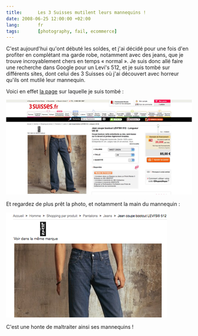 ```yaml
---
title:      Les 3 Suisses mutilent leurs mannequins !
date: 2008-06-25 12:00:00 +02:00
lang:       fr
tags:       [photography, fail, ecommerce]
---
```


C'est aujourd'hui qu'ont débuté les soldes, et j'ai décidé pour une fois d'en profiter en complétant ma garde robe, notamment avec des jeans, que je trouve incroyablement chers en temps « normal ». Je suis donc allé faire une recherche dans Google pour un Levi's 512, et je suis tombé sur différents sites, dont celui des 3 Suisses où j'ai découvert avec horreur qu'ils ont mutilé leur mannequin.

Voici en effet [la page](http://www.3suisses.fr/FrontOfficePortail/catalogue_fra/homme/shopping-par-produit/pantalons/jeans/jean-coupe-bootcut-levis-512-longueur-us-32/11008-jean-coupe-bootcut-levis-512-longueur-us-32.html) sur laquelle je suis tombé :

![](3Suisses_-_Jean_Levis_512.jpg "Un Jean Levi's 512 sur le site des 3 Suisses")

Et regardez de plus prêt la photo, et notamment la main du mannequin :

![](3Suisses_-_Jean_Levis_512_-_zoom.png)

C'est une honte de maltraiter ainsi ses mannequins !
